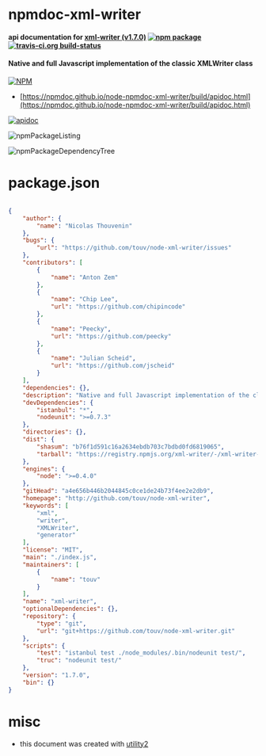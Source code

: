 # npmdoc-xml-writer

#### api documentation for  [xml-writer (v1.7.0)](http://github.com/touv/node-xml-writer)  [![npm package](https://img.shields.io/npm/v/npmdoc-xml-writer.svg?style=flat-square)](https://www.npmjs.org/package/npmdoc-xml-writer) [![travis-ci.org build-status](https://api.travis-ci.org/npmdoc/node-npmdoc-xml-writer.svg)](https://travis-ci.org/npmdoc/node-npmdoc-xml-writer)

#### Native and full Javascript implementation of the classic XMLWriter class

[![NPM](https://nodei.co/npm/xml-writer.png?downloads=true&downloadRank=true&stars=true)](https://www.npmjs.com/package/xml-writer)

- [https://npmdoc.github.io/node-npmdoc-xml-writer/build/apidoc.html](https://npmdoc.github.io/node-npmdoc-xml-writer/build/apidoc.html)

[![apidoc](https://npmdoc.github.io/node-npmdoc-xml-writer/build/screenCapture.buildCi.browser.%252Ftmp%252Fbuild%252Fapidoc.html.png)](https://npmdoc.github.io/node-npmdoc-xml-writer/build/apidoc.html)

![npmPackageListing](https://npmdoc.github.io/node-npmdoc-xml-writer/build/screenCapture.npmPackageListing.svg)

![npmPackageDependencyTree](https://npmdoc.github.io/node-npmdoc-xml-writer/build/screenCapture.npmPackageDependencyTree.svg)



# package.json

```json

{
    "author": {
        "name": "Nicolas Thouvenin"
    },
    "bugs": {
        "url": "https://github.com/touv/node-xml-writer/issues"
    },
    "contributors": [
        {
            "name": "Anton Zem"
        },
        {
            "name": "Chip Lee",
            "url": "https://github.com/chipincode"
        },
        {
            "name": "Peecky",
            "url": "https://github.com/peecky"
        },
        {
            "name": "Julian Scheid",
            "url": "https://github.com/jscheid"
        }
    ],
    "dependencies": {},
    "description": "Native and full Javascript implementation of the classic XMLWriter class",
    "devDependencies": {
        "istanbul": "*",
        "nodeunit": ">=0.7.3"
    },
    "directories": {},
    "dist": {
        "shasum": "b76f1d591c16a2634ebdb703c7bdbd0fd6819065",
        "tarball": "https://registry.npmjs.org/xml-writer/-/xml-writer-1.7.0.tgz"
    },
    "engines": {
        "node": ">=0.4.0"
    },
    "gitHead": "a4e656b446b2044845c0ce1de24b73f4ee2e2db9",
    "homepage": "http://github.com/touv/node-xml-writer",
    "keywords": [
        "xml",
        "writer",
        "XMLWriter",
        "generator"
    ],
    "license": "MIT",
    "main": "./index.js",
    "maintainers": [
        {
            "name": "touv"
        }
    ],
    "name": "xml-writer",
    "optionalDependencies": {},
    "repository": {
        "type": "git",
        "url": "git+https://github.com/touv/node-xml-writer.git"
    },
    "scripts": {
        "test": "istanbul test ./node_modules/.bin/nodeunit test/",
        "truc": "nodeunit test/"
    },
    "version": "1.7.0",
    "bin": {}
}
```



# misc
- this document was created with [utility2](https://github.com/kaizhu256/node-utility2)
